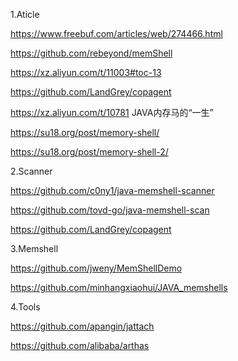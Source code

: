 1.Aticle

https://www.freebuf.com/articles/web/274466.html

https://github.com/rebeyond/memShell

https://xz.aliyun.com/t/11003#toc-13

https://github.com/LandGrey/copagent

https://xz.aliyun.com/t/10781 JAVA内存马的“一生”

https://su18.org/post/memory-shell/

https://su18.org/post/memory-shell-2/




2.Scanner

https://github.com/c0ny1/java-memshell-scanner

https://github.com/tovd-go/java-memshell-scan

https://github.com/LandGrey/copagent

3.Memshell

https://github.com/jweny/MemShellDemo

https://github.com/minhangxiaohui/JAVA_memshells

4.Tools

https://github.com/apangin/jattach

https://github.com/alibaba/arthas




